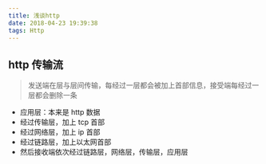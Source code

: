 ```yaml
---
title: 浅谈http
date: 2018-04-23 19:39:38
tags: Http
---
```


## http 传输流

> 发送端在层与层间传输，每经过一层都会被加上首部信息，接受端每经过一层都会删除一条

* 应用层：本来是 http 数据
* 经过传输层，加上 tcp 首部
* 经过网络层，加上 ip 首部
* 经过链路层，加上以太网首部
* 然后接收端依次经过链路层，网络层，传输层，应用层

